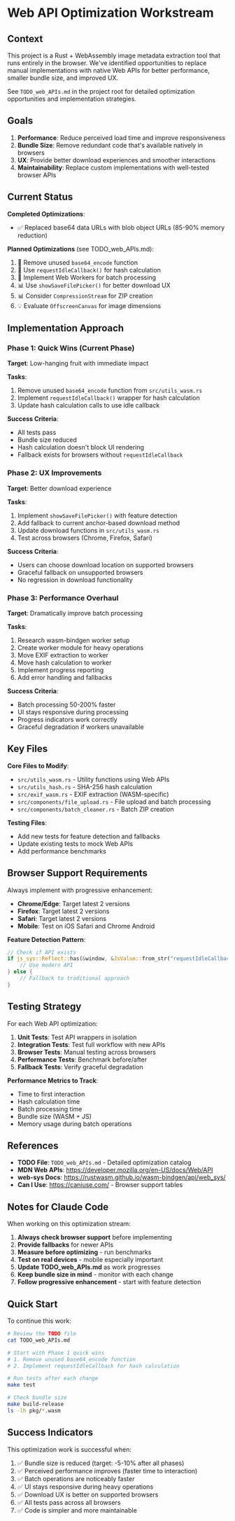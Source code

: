 # Web API Optimization Workstream

## Context

This project is a Rust + WebAssembly image metadata extraction tool that runs entirely in the browser. We've identified opportunities to replace manual implementations with native Web APIs for better performance, smaller bundle size, and improved UX.

See `TODO_web_APIs.md` in the project root for detailed optimization opportunities and implementation strategies.

## Goals

1. **Performance**: Reduce perceived load time and improve responsiveness
2. **Bundle Size**: Remove redundant code that's available natively in browsers
3. **UX**: Provide better download experiences and smoother interactions
4. **Maintainability**: Replace custom implementations with well-tested browser APIs

## Current Status

**Completed Optimizations**:
- ✅ Replaced base64 data URLs with blob object URLs (85-90% memory reduction)

**Planned Optimizations** (see TODO_web_APIs.md):
1. 🎯 Remove unused `base64_encode` function
2. 🎯 Use `requestIdleCallback()` for hash calculation
3. 🎯 Implement Web Workers for batch processing
4. 📊 Use `showSaveFilePicker()` for better download UX
5. 📊 Consider `CompressionStream` for ZIP creation
6. 💡 Evaluate `OffscreenCanvas` for image dimensions

## Implementation Approach

### Phase 1: Quick Wins (Current Phase)
**Target**: Low-hanging fruit with immediate impact

**Tasks**:
1. Remove unused `base64_encode` function from `src/utils_wasm.rs`
2. Implement `requestIdleCallback()` wrapper for hash calculation
3. Update hash calculation calls to use idle callback

**Success Criteria**:
- All tests pass
- Bundle size reduced
- Hash calculation doesn't block UI rendering
- Fallback exists for browsers without `requestIdleCallback`

### Phase 2: UX Improvements
**Target**: Better download experience

**Tasks**:
1. Implement `showSaveFilePicker()` with feature detection
2. Add fallback to current anchor-based download method
3. Update download functions in `src/utils_wasm.rs`
4. Test across browsers (Chrome, Firefox, Safari)

**Success Criteria**:
- Users can choose download location on supported browsers
- Graceful fallback on unsupported browsers
- No regression in download functionality

### Phase 3: Performance Overhaul
**Target**: Dramatically improve batch processing

**Tasks**:
1. Research wasm-bindgen worker setup
2. Create worker module for heavy operations
3. Move EXIF extraction to worker
4. Move hash calculation to worker
5. Implement progress reporting
6. Add error handling and fallbacks

**Success Criteria**:
- Batch processing 50-200% faster
- UI stays responsive during processing
- Progress indicators work correctly
- Graceful degradation if workers unavailable

## Key Files

**Core Files to Modify**:
- `src/utils_wasm.rs` - Utility functions using Web APIs
- `src/utils_hash.rs` - SHA-256 hash calculation
- `src/exif_wasm.rs` - EXIF extraction (WASM-specific)
- `src/components/file_upload.rs` - File upload and batch processing
- `src/components/batch_cleaner.rs` - Batch ZIP creation

**Testing Files**:
- Add new tests for feature detection and fallbacks
- Update existing tests to mock Web APIs
- Add performance benchmarks

## Browser Support Requirements

Always implement with progressive enhancement:
- **Chrome/Edge**: Target latest 2 versions
- **Firefox**: Target latest 2 versions
- **Safari**: Target latest 2 versions
- **Mobile**: Test on iOS Safari and Chrome Android

**Feature Detection Pattern**:
```rust
// Check if API exists
if js_sys::Reflect::has(&window, &JsValue::from_str("requestIdleCallback"))? {
    // Use modern API
} else {
    // Fallback to traditional approach
}
```

## Testing Strategy

For each Web API optimization:

1. **Unit Tests**: Test API wrappers in isolation
2. **Integration Tests**: Test full workflow with new APIs
3. **Browser Tests**: Manual testing across browsers
4. **Performance Tests**: Benchmark before/after
5. **Fallback Tests**: Verify graceful degradation

**Performance Metrics to Track**:
- Time to first interaction
- Hash calculation time
- Batch processing time
- Bundle size (WASM + JS)
- Memory usage during batch operations

## References

- **TODO File**: `TODO_web_APIs.md` - Detailed optimization catalog
- **MDN Web APIs**: https://developer.mozilla.org/en-US/docs/Web/API
- **web-sys Docs**: https://rustwasm.github.io/wasm-bindgen/api/web_sys/
- **Can I Use**: https://caniuse.com/ - Browser support tables

## Notes for Claude Code

When working on this optimization stream:

1. **Always check browser support** before implementing
2. **Provide fallbacks** for newer APIs
3. **Measure before optimizing** - run benchmarks
4. **Test on real devices** - mobile especially important
5. **Update TODO_web_APIs.md** as work progresses
6. **Keep bundle size in mind** - monitor with each change
7. **Follow progressive enhancement** - start with feature detection

## Quick Start

To continue this work:

```bash
# Review the TODO file
cat TODO_web_APIs.md

# Start with Phase 1 quick wins
# 1. Remove unused base64_encode function
# 2. Implement requestIdleCallback for hash calculation

# Run tests after each change
make test

# Check bundle size
make build-release
ls -lh pkg/*.wasm
```

## Success Indicators

This optimization work is successful when:

1. ✅ Bundle size is reduced (target: -5-10% after all phases)
2. ✅ Perceived performance improves (faster time to interaction)
3. ✅ Batch operations are noticeably faster
4. ✅ UI stays responsive during heavy operations
5. ✅ Download UX is better on supported browsers
6. ✅ All tests pass across all browsers
7. ✅ Code is simpler and more maintainable
